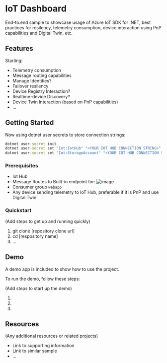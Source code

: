 # IoT Dashboard

End-to.end sample to showcase usage of Azure IoT SDK for .NET, best practices for resilency, telemetry consumption, device interaction using PnP capabilities and Digital Twin, etc.

## Features

Starting:

* Telemetry consumption
* Message routing capabilities
* Manage Identities? 
* Failover resilency
* Device Registry Interaction?
* Realtime-device Discovery?
* Device Twin Interaction (based on PnP capabilities)
* ...

## Getting Started

Now using dotnet user secrets to store connection strings:

``` cmd
dotnet user-secret init
dotnet user-secret set "Iot:IotHub" "<YOUR IOT HUB CONNECTION STRING>"
dotnet user-secret set "Iot:StorageAccount" "<YOUR IOT HUB CONNECTION STRING>"
```

### Prerequisites
* Iot Hub
* Message Routes to Built-in endpoint for:
![image](https://user-images.githubusercontent.com/2638875/153589025-2acae73e-bfc5-49d8-bd9b-0599ba7dc7fa.png)
* Consumer group `webapp`
* Any device sending telemetry to IoT Hub, preferable if it is PnP and use Digital Twin

### Quickstart
(Add steps to get up and running quickly)

1. git clone [repository clone url]
2. cd [respository name]
3. ...


## Demo

A demo app is included to show how to use the project.

To run the demo, follow these steps:

(Add steps to start up the demo)

1.
2.
3.

## Resources

(Any additional resources or related projects)

- Link to supporting information
- Link to similar sample
- ...
